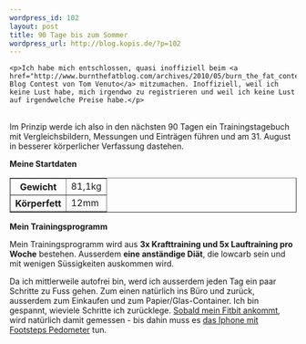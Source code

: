 ```yaml
--- 
wordpress_id: 102
layout: post
title: 90 Tage bis zum Sommer
wordpress_url: http://blog.kopis.de/?p=102
---
```


    <p>Ich habe mich entschlossen, quasi inoffiziell beim <a href="http://www.burnthefatblog.com/archives/2010/05/burn_the_fat_contests.php">Summer Blog Contest von Tom Venuto</a> mitzumachen. Inoffiziell, weil ich keine Lust habe, mich irgendwo zu registrieren und weil ich keine Lust auf irgendwelche Preise habe.</p>
<p><br /> Im Prinzip werde ich also in den n&auml;chsten 90 Tagen ein Trainingstagebuch mit Vergleichsbildern, Messungen und Eintr&auml;gen f&uuml;hren und am 31. August in besserer k&ouml;rperlicher Verfassung dastehen.</p>
<p><strong>Meine Startdaten</strong></p>
<table border="1" align="center">

<tr>
<th>Gewicht</th>
<td>81,1kg</td>
</tr>
<tr>
<th>K&ouml;rperfett</th>
<td>12mm</td>
</tr>

</table>
<p><strong>Mein Trainingsprogramm</strong></p>
<p><strong></strong> Mein Trainingsprogramm wird aus <strong>3x Krafttraining und 5x Lauftraining pro Woche</strong> bestehen. Ausserdem <strong>eine anst&auml;ndige Di&auml;t</strong>, die lowcarb sein und mit wenigen S&uuml;ssigkeiten auskommen wird.</p>
<p>Da ich mittlerweile autofrei bin, werd ich ausserdem jeden Tag ein paar Schritte zu Fuss gehen. Zum einen nat&uuml;rlich ins B&uuml;ro und zur&uuml;ck, ausserdem zum Einkaufen und zum Papier/Glas-Container. Ich bin gespannt, wieviele Schritte ich zur&uuml;cklege. <a href="http://blog.kopis.de/2010/05/29/ein-neues-gadget-fitbit/">Sobald mein Fitbit ankommt</a>, wird nat&uuml;rlich damit gemessen - bis dahin muss es <a href="http://itunes.apple.com/de/app/footsteps-pedometer/id329766980?mt=8">das Iphone mit Footsteps Pedometer</a> tun.</p>
  
